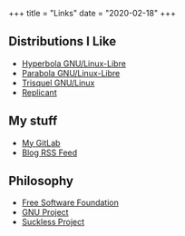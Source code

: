 +++
title = "Links"
date = "2020-02-18"
+++

## Distributions I Like

* [Hyperbola GNU/Linux-Libre](https://www.hyperbola.info/)
* [Parabola GNU/Linux-Libre](https://parabola.nu/)
* [Trisquel GNU/Linux](https://trisquel.info/)
* [Replicant](https://replicant.us/)

## My stuff

* [My GitLab](https://gitlab.com/swegbun/)
* [Blog RSS Feed](https://benoneill.xyz/posts/index.xml)

## Philosophy

* [Free Software Foundation](https://www.fsf.org/about/)
* [GNU Project](https://www.gnu.org/philosophy/free-sw.html)
* [Suckless Project](https://suckless.org/philosophy/)

